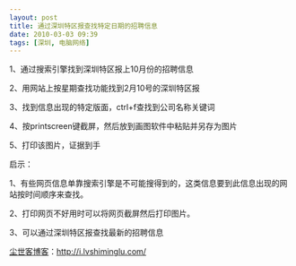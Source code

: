```yaml
---
layout: post
title: 通过深圳特区报查找特定日期的招聘信息
date: 2010-03-03 09:39
tags: [深圳, 电脑网络]
---
```

1、通过搜索引擎找到深圳特区报上10月份的招聘信息

2、用网站上按星期查找功能找到2月10号的深圳特区报

3、找到信息出现的特定版面，ctrl+f查找到公司名称关键词

4、按printscreen键截屏，然后放到画图软件中粘贴并另存为图片

5、打印该图片，证据到手

启示：

1、有些网页信息单靠搜索引擎是不可能搜得到的，这类信息要到此信息出现的网站按时间顺序来查找。

2、打印网页不好用时可以将网页截屏然后打印图片。

3、可以通过深圳特区报查找最新的招聘信息

<a href="http://i.lvshiminglu.com/">尘世客博客</a>：<a href="http://i.lvshiminglu.com/">http://i.lvshiminglu.com/</a>

